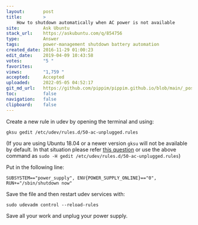 ```yaml
---
layout:       post
title:        >
    How to shutdown automatically when AC power is not available
site:         Ask Ubuntu
stack_url:    https://askubuntu.com/q/854756
type:         Answer
tags:         power-management shutdown battery automation
created_date: 2016-11-29 01:00:23
edit_date:    2019-04-09 10:43:58
votes:        "5 "
favorites:    
views:        "1,759 "
accepted:     Accepted
uploaded:     2022-05-05 04:52:17
git_md_url:   https://github.com/pippim/pippim.github.io/blob/main/_posts/2016/2016-11-29-How-to-shutdown-automatically-when-AC-power-is-not-available.md
toc:          false
navigation:   false
clipboard:    false
---
```


Create a new rule in udev by opening the terminal and using:

``` 
gksu gedit /etc/udev/rules.d/50-ac-unplugged.rules
```

(If you are using Ubuntu 18.04 or a newer version `gksu` will not be available by default. In that situation please refer [this question][1]  or use the above command as  `sudo -H gedit /etc/udev/rules.d/50-ac-unplugged.rules`)

Put in the following line:

``` 
SUBSYSTEM=="power_supply", ENV{POWER_SUPPLY_ONLINE}=="0", RUN+="/sbin/shutdown now"
```

Save the file and then restart udev services with:

``` 
sudo udevadm control --reload-rules
```

Save all your work and unplug your power supply.


  [1]: https://askubuntu.com/questions/1030054/how-to-install-an-application-that-requires-gksu-package-on-ubuntu-18-04/1030066

